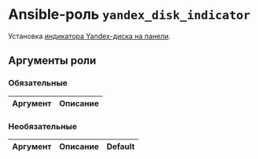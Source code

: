 # Ansible-роль `yandex_disk_indicator`

Установка [индикатора Yandex-диска на панели](https://github.com/slytomcat/yd-go).

## Аргументы роли

### Обязательные

| Аргумент | Описание
| -------- | --------

### Необязательные

| Аргумент | Описание | Default
| -------- | -------- | -------
